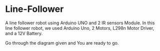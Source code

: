 # Line-Follower
A line follower robot using Arduino UNO and 2 IR sensors Module.
In this line follower robot, we used Arduino Uno, 2 Motors, L298n Motor Driver, and a 12V Battery.

Go through the diagram given and You are ready to go.

